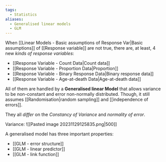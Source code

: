 ```yaml
---
tags:
  - Statistics
aliases:
  - Generalised linear models
  - GLM
---
```

When [[Linear Models - Basic assumptions of Response Var|Basic assumptions]] of [[Response variable]] are not true, there are, at least, 4 new *kinds of response variables*:
- [[Response Variable - Count Data|Count data]]
- [[Response Variable - Proportion Data|Proportion]]
- [[Response Variable - Binary Response Data|Binary response data]]
- [[Response Variable - Age-at-death Data|Age-at-death data]]

All of them are handled by a **Generalised linear Model** that allows variance to be non-constant and error non-normally distributed. Though, it still assumes [[Randomisation|random sampling]] and [[independence of errors]].

They all *differ* on the *Constancy of Variance* and *normality of error*.

Variance:
![[Pasted image 20231129125835.png|500]]

A generalised model has three important properties:
- [[GLM - error structure]]
- [[GLM - linear predictor]]
- [[GLM - link function]]